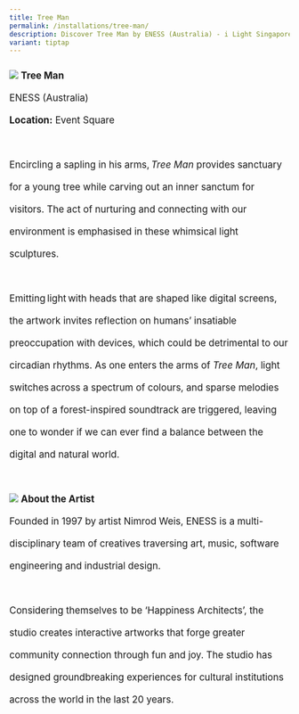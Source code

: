 ```yaml
---
title: Tree Man
permalink: /installations/tree-man/
description: Discover Tree Man by ENESS (Australia) - i Light Singapore 2023
variant: tiptap
---
```

<p style="font-size:17px; line-height:40px"> 
<img src="/images/Installations/RL%20Images/tree%20man-min%20(1).jpg">
<b>Tree Man </b><br>
ENESS (Australia)<br>
<b>Location:</b> Event Square
<br><br>
Encircling a sapling in his arms, <i>Tree Man</i> provides sanctuary for a young tree while carving out an inner sanctum for visitors. The act of nurturing and connecting with our environment is emphasised in these whimsical light sculptures.
<br><br>
Emitting light with heads that are shaped like digital screens, the artwork invites reflection on humans’ insatiable preoccupation with devices, which could be detrimental to our circadian rhythms. As one enters the arms of <i>Tree Man</i>, light switches across a spectrum of colours, and sparse melodies on top of a forest-inspired soundtrack are triggered, leaving one to wonder if we can ever find a balance between the digital and natural world. 
<br><br>
<img src="/images/Installations/2nd%20release/nimrodweis_profile_landscape_ilsg23%20-%20lyndal%20hall-min%20(1).jpg">
<b>About the Artist</b><br>
Founded in 1997 by artist Nimrod Weis, ENESS is a multi-disciplinary team of creatives traversing art, music, software engineering and industrial design.&nbsp;
<br><br>
Considering themselves to be ‘Happiness Architects’, the studio creates interactive artworks that forge greater community connection through fun and joy. The studio has designed groundbreaking experiences for cultural institutions across the world in the last 20 years.</p>